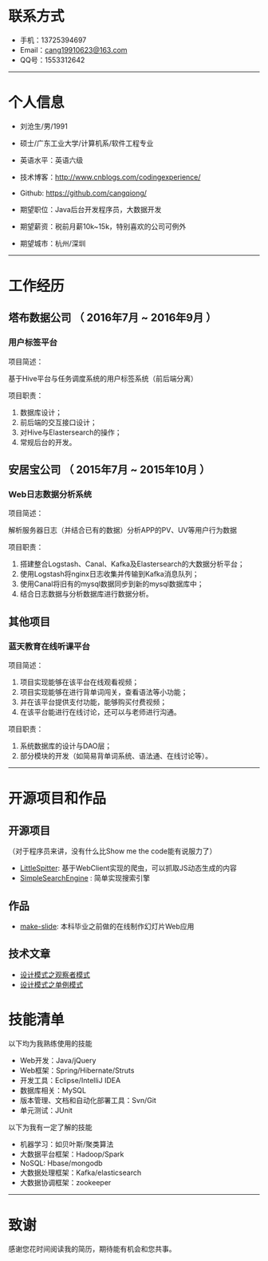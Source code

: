 
# 联系方式

- 手机：13725394697
- Email：cang19910623@163.com
- QQ号：1553312642

---

# 个人信息

- 刘沧生/男/1991 
- 硕士/广东工业大学/计算机系/软件工程专业
- 英语水平：英语六级
- 技术博客：http://www.cnblogs.com/codingexperience/ 
- Github: https://github.com/cangqiong/

- 期望职位：Java后台开发程序员，大数据开发
- 期望薪资：税前月薪10k~15k，特别喜欢的公司可例外
- 期望城市：杭州/深圳

---

# 工作经历

## 塔布数据公司 （ 2016年7月 ~ 2016年9月 ）

### 用户标签平台
项目简述：	

基于Hive平台与任务调度系统的用户标签系统（前后端分离）

项目职责：	

1. 数据库设计；
2. 前后端的交互接口设计；
3. 对Hive与Elastersearch的操作；
4. 常规后台的开发。



## 安居宝公司 （ 2015年7月 ~ 2015年10月 ）

### Web日志数据分析系统 
项目简述：

解析服务器日志（并结合已有的数据）分析APP的PV、UV等用户行为数据

项目职责：	

1. 搭建整合Logstash、Canal、Kafka及Elastersearch的大数据分析平台；
2. 使用Logstash将nginx日志收集并传输到Kafka消息队列；
3. 使用Canal将旧有的mysql数据同步到新的mysql数据库中； 
4. 结合日志数据与分析数据库进行数据分析。

## 其他项目

### 蓝天教育在线听课平台

项目简述：	

1. 项目实现能够在该平台在线观看视频； 
2. 项目实现能够在进行背单词闯关，查看语法等小功能；
3. 并在该平台提供支付功能，能够购买付费视频；
4. 在该平台能进行在线讨论，还可以与老师进行沟通。

项目职责：     

1. 系统数据库的设计与DAO层；
2. 部分模块的开发（如简易背单词系统、语法通、在线讨论等）。

---

# 开源项目和作品
## 开源项目
（对于程序员来讲，没有什么比Show me the code能有说服力了）

- [LittleSpitter](https://github.com/cangqiong/NewSpitter): 基于WebClient实现的爬虫，可以抓取JS动态生成的内容
- [SimpleSearchEngine](https://github.com/cangqiong/SimpleSearchEngine) :  简单实现搜索引擎

## 作品

- [make-slide](https://cangqiong.github.io/make-slide-dev/): 本科毕业之前做的在线制作幻灯片Web应用

## 技术文章
- [设计模式之观察者模式](http://www.cnblogs.com/codingexperience/p/5810651.html)
- [设计模式之单例模式](http://www.cnblogs.com/codingexperience/p/5796852.html)

# 技能清单
以下均为我熟练使用的技能

- Web开发：Java/jQuery
- Web框架：Spring/Hibernate/Struts
- 开发工具：Eclipse/IntelliJ IDEA
- 数据库相关：MySQL
- 版本管理、文档和自动化部署工具：Svn/Git
- 单元测试：JUnit

以下为我有一定了解的技能

- 机器学习：如贝叶斯/聚类算法
- 大数据平台框架：Hadoop/Spark
- NoSQL: Hbase/mongodb
- 大数据处理框架：Kafka/elasticsearch
- 大数据协调框架：zookeeper

---

# 致谢
感谢您花时间阅读我的简历，期待能有机会和您共事。
